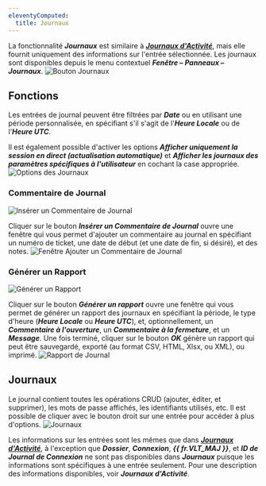 ```yaml
---
eleventyComputed:
  title: Journaux
---
```

La fonctionnalité ***Journaux*** est similaire à [***Journaux d'Activité***](/rdm/windows/commands/view/view/activity-logs/), mais elle fournit uniquement des informations sur l'entrée sélectionnée. Les journaux sont disponibles depuis le menu contextuel ***Fenêtre – Panneaux – Journaux***.
![Bouton Journaux](https://cdnweb.devolutions.net/docs/docs_en_rdm_windows_RDMWin6206.png)

## Fonctions

Les entrées de journal peuvent être filtrées par ***Date*** ou en utilisant une période personnalisée, en spécifiant s'il s'agit de l'***Heure Locale*** ou de l'***Heure UTC***.

Il est également possible d'activer les options ***Afficher uniquement la session en direct (actualisation automatique)*** et ***Afficher les journaux des paramètres spécifiques à l'utilisateur*** en cochant la case appropriée.
![Options des Journaux](https://cdnweb.devolutions.net/docs/docs_en_rdm_windows_RDMWin2029.png)

### Commentaire de Journal

![Insérer un Commentaire de Journal](https://cdnweb.devolutions.net/docs/docs_en_rdm_windows_RDMWin2031.png)

Cliquer sur le bouton ***Insérer un Commentaire de Journal*** ouvre une fenêtre qui vous permet d'ajouter un commentaire au journal en spécifiant un numéro de ticket, une date de début (et une date de fin, si désiré), et des notes.
![Fenêtre Ajouter un Commentaire de Journal](https://cdnweb.devolutions.net/docs/docs_en_rdm_windows_RDMWin2033.png)

### Générer un Rapport

![Générer un Rapport](https://cdnweb.devolutions.net/docs/docs_en_rdm_windows_RDMWin2032.png)

Cliquer sur le bouton ***Générer un rapport*** ouvre une fenêtre qui vous permet de générer un rapport des journaux en spécifiant la période, le type d'heure (***Heure Locale*** ou ***Heure UTC***), et, optionnellement, un ***Commentaire à l'ouverture***, un ***Commentaire à la fermeture***, et un ***Message***. Une fois terminé, cliquer sur le bouton ***OK*** génère un rapport qui peut être sauvegardé, exporté (au format CSV, HTML, Xlsx, ou XML), ou imprimé.
![Rapport de Journal](https://cdnweb.devolutions.net/docs/docs_en_rdm_windows_RDMWin2034.png)

## Journaux

Le journal contient toutes les opérations CRUD (ajouter, éditer, et supprimer), les mots de passe affichés, les identifiants utilisés, etc. Il est possible de cliquer avec le bouton droit sur une entrée pour accéder à plus d'options.
![Journaux](https://cdnweb.devolutions.net/docs/docs_en_rdm_windows_RDMWin2030.png)

Les informations sur les entrées sont les mêmes que dans [***Journaux d'Activité***](/rdm/commands/reports/activity-logs/), à l'exception que ***Dossier***, ***Connexion***, ***{{ fr.VLT_MAJ }}***, et ***ID de Journal de Connexion*** ne sont pas disponibles dans ***Journaux*** puisque les informations sont spécifiques à une entrée seulement. Pour une description des informations disponibles, voir ***Journaux d'Activité***.
